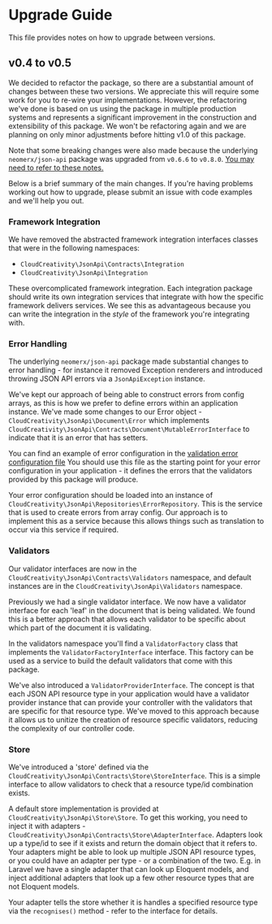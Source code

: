 # Upgrade Guide

This file provides notes on how to upgrade between versions.

## v0.4 to v0.5

We decided to refactor the package, so there are a substantial amount of changes between these two versions. We
appreciate this will require some work for you to re-wire your implementations. However, the refactoring we've
done is based on us using the package in multiple production systems and represents a significant improvement
in the construction and extensibility of this package. We won't be refactoring again and we are planning on only
minor adjustments before hitting v1.0 of this package.

Note that some breaking changes were also made because the underlying `neomerx/json-api` package was upgraded from 
`v0.6.6` to `v0.8.0`.
[You may need to refer to these notes.](https://github.com/neomerx/json-api/wiki/Upgrade-Notes)

Below is a brief summary of the main changes. If you're having problems working out how to upgrade, please submit an
issue with code examples and we'll help you out.

### Framework Integration

We have removed the abstracted framework integration interfaces classes that were in the following namespaces:
- `CloudCreativity\JsonApi\Contracts\Integration`
- `CloudCreativity\JsonApi\Integration`

These overcomplicated framework integration. Each integration package should write its own integration services
that integrate with how the specific framework delivers services. We see this as advantageous because you can
write the integration in the *style* of the framework you're integrating with.

### Error Handling

The underlying `neomerx/json-api` package made substantial changes to error handling - for instance it removed
Exception renderers and introduced throwing JSON API errors via a `JsonApiException` instance.

We've kept our approach of being able to construct errors from config arrays, as this is how we prefer to define
errors within an application instance. We've made some changes to our Error object -
`CloudCreativity\JsonApi\Document\Error` which implements 
`CloudCreativity\JsonApi\Contracts\Document\MutableErrorInterface` to indicate that it is an error that has setters.

You can find an example of error configuration in the [validation error configuration file](config/validation.php)
You should use this file as the starting point for your error configuration in your application - it defines the 
errors that the validators provided by this package will produce.

Your error configuration should be loaded into an instance of `CloudCreativity\JsonApi\Repositories\ErrorRepository`.
This is the service that is used to create errors from array config. Our approach is to implement this as a service
because this allows things such as translation to occur via this service if required.

### Validators

Our validator interfaces are now in the `CloudCreativity\JsonApi\Contracts\Validators` namespace, and default 
instances are in the `CloudCreativity\JsonApi\Validators` namespace.

Previously we had a single validator interface. We now have a validator interface for each 'leaf' in the document
that is being validated. We found this is a better approach that allows each validator to be specific about which
part of the document it is validating.

In the validators namespace you'll find a `ValidatorFactory` class that implements the `ValidatorFactoryInterface`
interface. This factory can be used as a service to build the default validators that come with this package.

We've also introduced a `ValidatorProviderInterface`. The concept is that each JSON API resource type in your
application would have a validator provider instance that can provide your controller with the validators that
are specific for that resource type. We've moved to this approach because it allows us to unitize the 
creation of resource specific validators, reducing the complexity of our controller code.

### Store

We've introduced a 'store' defined via the `CloudCreativity\JsonApi\Contracts\Store\StoreInterface`. This is a simple
interface to allow validators to check that a resource type/id combination exists. 

A default store implementation is provided at `CloudCreativity\JsonApi\Store\Store`. To get this working, you need to
inject it with adapters - `CloudCreativity\JsonApi\Contracts\Store\AdapterInterface`. Adapters look up a type/id to
see if it exists and return the domain object that it refers to. Your adapters might be able to look up multiple JSON
API resource types, or you could have an adapter per type - or a combination of the two. E.g. in Laravel we have a
single adapter that can look up Eloquent models, and inject additional adapters that look up a few other resource
types that are not Eloquent models.

Your adapter tells the store whether it is handles a specified resource type via the `recognises()` method - refer
to the interface for details.
